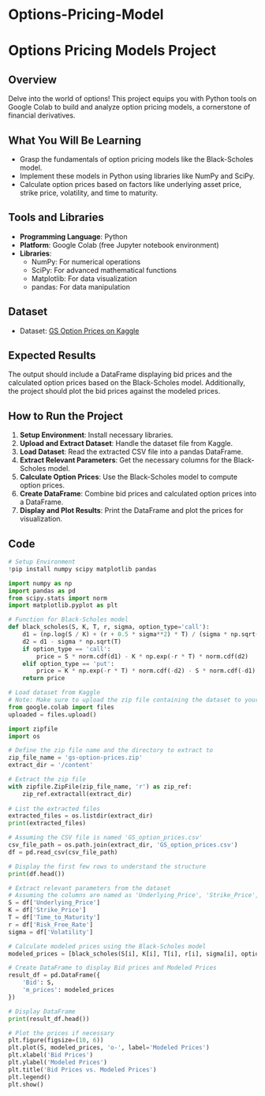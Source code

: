 # Options-Pricing-Model

# Options Pricing Models Project

## Overview
Delve into the world of options! This project equips you with Python tools on Google Colab to build and analyze option pricing models, a cornerstone of financial derivatives.

## What You Will Be Learning
- Grasp the fundamentals of option pricing models like the Black-Scholes model.
- Implement these models in Python using libraries like NumPy and SciPy.
- Calculate option prices based on factors like underlying asset price, strike price, volatility, and time to maturity.

## Tools and Libraries
- **Programming Language**: Python
- **Platform**: Google Colab (free Jupyter notebook environment)
- **Libraries**:
  - NumPy: For numerical operations
  - SciPy: For advanced mathematical functions
  - Matplotlib: For data visualization
  - pandas: For data manipulation

## Dataset
- Dataset: [GS Option Prices on Kaggle](https://www.kaggle.com/datasets/mohantys/gs-option-prices)

## Expected Results
The output should include a DataFrame displaying bid prices and the calculated option prices based on the Black-Scholes model. Additionally, the project should plot the bid prices against the modeled prices.

## How to Run the Project
1. **Setup Environment**: Install necessary libraries.
2. **Upload and Extract Dataset**: Handle the dataset file from Kaggle.
3. **Load Dataset**: Read the extracted CSV file into a pandas DataFrame.
4. **Extract Relevant Parameters**: Get the necessary columns for the Black-Scholes model.
5. **Calculate Option Prices**: Use the Black-Scholes model to compute option prices.
6. **Create DataFrame**: Combine bid prices and calculated option prices into a DataFrame.
7. **Display and Plot Results**: Print the DataFrame and plot the prices for visualization.

## Code
```python
# Setup Environment
!pip install numpy scipy matplotlib pandas

import numpy as np
import pandas as pd
from scipy.stats import norm
import matplotlib.pyplot as plt

# Function for Black-Scholes model
def black_scholes(S, K, T, r, sigma, option_type='call'):
    d1 = (np.log(S / K) + (r + 0.5 * sigma**2) * T) / (sigma * np.sqrt(T))
    d2 = d1 - sigma * np.sqrt(T)
    if option_type == 'call':
        price = S * norm.cdf(d1) - K * np.exp(-r * T) * norm.cdf(d2)
    elif option_type == 'put':
        price = K * np.exp(-r * T) * norm.cdf(-d2) - S * norm.cdf(-d1)
    return price

# Load dataset from Kaggle
# Note: Make sure to upload the zip file containing the dataset to your Google Colab environment
from google.colab import files
uploaded = files.upload()

import zipfile
import os

# Define the zip file name and the directory to extract to
zip_file_name = 'gs-option-prices.zip'
extract_dir = '/content'

# Extract the zip file
with zipfile.ZipFile(zip_file_name, 'r') as zip_ref:
    zip_ref.extractall(extract_dir)
    
# List the extracted files
extracted_files = os.listdir(extract_dir)
print(extracted_files)

# Assuming the CSV file is named 'GS_option_prices.csv'
csv_file_path = os.path.join(extract_dir, 'GS_option_prices.csv')
df = pd.read_csv(csv_file_path)

# Display the first few rows to understand the structure
print(df.head())

# Extract relevant parameters from the dataset
# Assuming the columns are named as 'Underlying_Price', 'Strike_Price', 'Time_to_Maturity', 'Risk_Free_Rate', 'Volatility'
S = df['Underlying_Price']
K = df['Strike_Price']
T = df['Time_to_Maturity']
r = df['Risk_Free_Rate']
sigma = df['Volatility']

# Calculate modeled prices using the Black-Scholes model
modeled_prices = [black_scholes(S[i], K[i], T[i], r[i], sigma[i], option_type='call') for i in range(len(df))]

# Create DataFrame to display Bid prices and Modeled Prices
result_df = pd.DataFrame({
    'Bid': S,
    'm_prices': modeled_prices
})

# Display DataFrame
print(result_df.head())

# Plot the prices if necessary
plt.figure(figsize=(10, 6))
plt.plot(S, modeled_prices, 'o-', label='Modeled Prices')
plt.xlabel('Bid Prices')
plt.ylabel('Modeled Prices')
plt.title('Bid Prices vs. Modeled Prices')
plt.legend()
plt.show()
